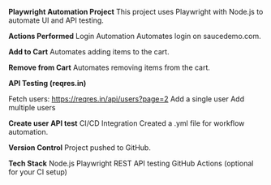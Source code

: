 **Playwright Automation Project**
This project uses Playwright with Node.js to automate UI and API testing.

**Actions Performed**
Login Automation
Automates login on saucedemo.com.

**Add to Cart**
Automates adding items to the cart.

**Remove from Cart**
Automates removing items from the cart.

**API Testing (reqres.in)**

Fetch users: https://reqres.in/api/users?page=2
Add a single user
Add multiple users

**Create user API test**
CI/CD Integration
Created a .yml file for workflow automation.

**Version Control**
Project pushed to GitHub.

**Tech Stack**
Node.js
Playwright
REST API testing
GitHub Actions (optional for your CI setup)
